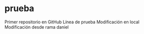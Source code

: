 # prueba
Primer repositorio en GitHub
Línea de prueba
Modificación en local
Modificación desde rama daniel

